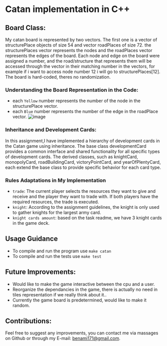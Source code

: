 # Catan implementation in C++

## Board Class:

My catan board is represented by two vectors.
The first one is a vector of structurePlace objects of size 54 and vector roadPlaces of size 72. the structurePlaces vector represents the nodes and the roadPlaces vector represents the edges of the board.
Each node and edge on the board were assigned a number, and the road/structure that represents them will be accessed through the vector in their matching number in the vectors, for example if i want to access node number 12 i will go to structurePlaces[12].
The board is hard-coded, theres no randomization.

### Understanding the Board Representation in the Code:
- each `Yellow` number represents the number of the node in the structurePlace vector.
- each `Blue` number represents the number of the edge in the roadPlace vector.
![image](https://github.com/benami171/System_Programming2_Exe3/assets/102553622/fca93a22-6bbf-4340-90fd-3be06fadc4de)

### Inheritance and Development Cards:
In this assignment,I have implemented a hierarchy of development cards in the Catan game using inheritance. The base class developmentCard provides a common interface and shared functionality for all specific types of development cards. The derived classes, such as knightCard, monopolyCard, roadBuildingCard, victoryPointCard, and yearOfPlentyCard, each extend the base class to provide specific behavior for each card type.

### Rules Adaptations in My Implementation
- `trade`: The current player selects the resources they want to give and receive and the player they want to trade with. If both players have the required resources, the trade is executed.
- `knight`: According to the assignment guidelines, the knight is only used to gather knights for the largest army card.
- `knight cards amount`: based on the task readme, we have 3 knight cards in the game deck.

## Usage Guidance
- To compile and run the program use `make catan`
- To compile and run the tests use `make test`

## Future Improvements:
- Would like to make the game interactive between the cpu and a user.
- Reorganize the dependancies in the game, there is actually no need in tiles representation if we really think about it..
- Currently the game board is predetermined, would like to make it random.

## Contributions:
Feel free to suggest any improvements, you can contact me via massages on Github or through my E-mail: benami171@gmail.com.

